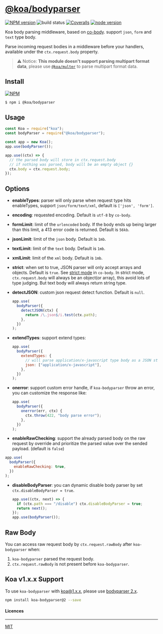 # [**@koa/bodyparser**](https://github.com/koajs/bodyparser)

[![NPM version][npm-image]][npm-url]
![build status][github-action-image]
[![Coveralls][coveralls-image]][coveralls-url]
[![node version][node-image]][node-url]

[npm-image]: https://img.shields.io/npm/v/@koa/bodyparser.svg?style=flat-square
[npm-url]: https://www.npmjs.com/package/@koa/router
[github-action-image]: https://github.com/koajs/bodyparser/actions/workflows/ci.yml/badge.svg?style=flat-square
[coveralls-image]: https://img.shields.io/coveralls/koajs/bodyparser.svg?style=flat-square
[coveralls-url]: https://coveralls.io/r/koajs/bodyparser?branch=master
[node-image]: https://img.shields.io/badge/node.js-%3E=_14-green.svg?style=flat-square
[node-url]: http://nodejs.org/download/

Koa body parsing middleware, based on [co-body](https://github.com/tj/co-body). support `json`, `form` and `text` type body.

Parse incoming request bodies in a middleware before your handlers, available under the `ctx.request.body` property.

> ⚠ Notice: **This module doesn't support parsing multipart format data**, please use [`@koa/multer`](https://github.com/koajs/multer) to parse multipart format data.

## Install

[![NPM](https://nodei.co/npm/@koa/bodyparser.png?downloads=true)](https://nodei.co/npm/@koa/bodyparser)

```bash
$ npm i @koa/bodyparser
```

## Usage

```js
const Koa = require("koa");
const bodyParser = require("@koa/bodyparser");

const app = new Koa();
app.use(bodyParser());

app.use((ctx) => {
  // the parsed body will store in ctx.request.body
  // if nothing was parsed, body will be an empty object {}
  ctx.body = ctx.request.body;
});
```

## Options

- **enableTypes**: parser will only parse when request type hits enableTypes, support `json/form/text/xml`, default is `['json', 'form']`.
- **encoding**: requested encoding. Default is `utf-8` by `co-body`.
- **formLimit**: limit of the `urlencoded` body. If the body ends up being larger than this limit, a 413 error code is returned. Default is `56kb`.
- **jsonLimit**: limit of the `json` body. Default is `1mb`.
- **textLimit**: limit of the `text` body. Default is `1mb`.
- **xmlLimit**: limit of the `xml` body. Default is `1mb`.
- **strict**: when set to true, JSON parser will only accept arrays and objects. Default is `true`. See [strict mode](https://github.com/cojs/co-body#options) in `co-body`. In strict mode, `ctx.request.body` will always be an object(or array), this avoid lots of type judging. But text body will always return string type.
- **detectJSON**: custom json request detect function. Default is `null`.

  ```js
  app.use(
    bodyParser({
      detectJSON(ctx) {
        return /\.json$/i.test(ctx.path);
      },
    })
  );
  ```

- **extendTypes**: support extend types:

  ```js
  app.use(
    bodyParser({
      extendTypes: {
        // will parse application/x-javascript type body as a JSON string
        json: ["application/x-javascript"],
      },
    })
  );
  ```

- **onerror**: support custom error handle, if `koa-bodyparser` throw an error, you can customize the response like:

  ```js
  app.use(
    bodyParser({
      onerror(err, ctx) {
        ctx.throw(422, "body parse error");
      },
    })
  );
  ```

- **enableRawChecking**: support the already parsed body on the raw request by override and prioritize the parsed value over the sended payload. (default is `false`)

```js
app.use(
  bodyParser({
    enableRawChecking: true,
  })
);
```

- **disableBodyParser**: you can dynamic disable body parser by set `ctx.disableBodyParser = true`.

  ```js
  app.use((ctx, next) => {
    if (ctx.path === "/disable") ctx.disableBodyParser = true;
    return next();
  });
  app.use(bodyParser());
  ```

## Raw Body

You can access raw request body by `ctx.request.rawBody` after `koa-bodyparser` when:

1. `koa-bodyparser` parsed the request body.
2. `ctx.request.rawBody` is not present before `koa-bodyparser`.

## Koa v1.x.x Support

To use `koa-bodyparser` with koa@1.x.x, please use [bodyparser 2.x](https://github.com/koajs/bodyparser/tree/2.x).

```bash
npm install koa-bodyparser@2 --save
```

#### Licences

---

[MIT](LICENSE)
